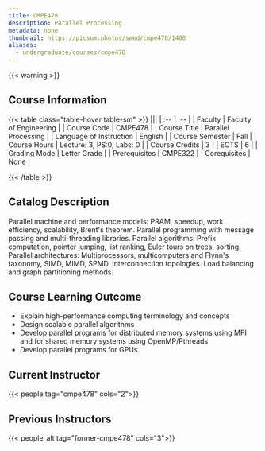 ```yaml
---
title: CMPE478
description: Parallel Processing
metadata: none
thumbnail: https://picsum.photos/seed/cmpe478/1400
aliases:
  - undergraduate/courses/cmpe478
---
```

{{< warning >}}
## Course Information

<!-- prettier-ignore-start -->
{{< table class="table-hover table-sm" >}}
|||
| :-- | :-- |
| Faculty | Faculty of Engineering |
| Course Code | CMPE478 |
| Course Title | Parallel Processing |
| Language of Instruction | English |
| Course Semester | Fall |
| Course Hours | Lecture: 3, PS:0, Labs: 0 |
| Course Credits | 3 |
| ECTS | 6 |
| Grading Mode | Letter Grade |
| Prerequisites | CMPE322 |
| Corequisites | None |

{{< /table >}}
<!-- prettier-ignore-end -->

## Catalog Description

Parallel machine and performance models: PRAM, speedup, work efficiency, scalability, Brent's theorem. Parallel programming with message passing and multi-threading libraries. Parallel algorithms: Prefix computation, pointer jumping, list ranking, Euler tours on trees, sorting. Parallel architectures: Multiprocessors, multicomputers and Flynn's taxonomy, SIMD, MIMD, SPMD, interconnection topologies. Load balancing and graph partitioning methods.

## Course Learning Outcome

- Explain high-performance computing terminology and concepts
- Design scalable parallel algorithms
- Develop parallel programs for distributed memory systems using MPI and for shared memory systems using OpenMP/Pthreads
- Develop parallel programs for GPUs

## Current Instructor

{{< people tag="cmpe478" cols="2">}}

## Previous Instructors

{{< people_alt tag="former-cmpe478" cols="3">}}

